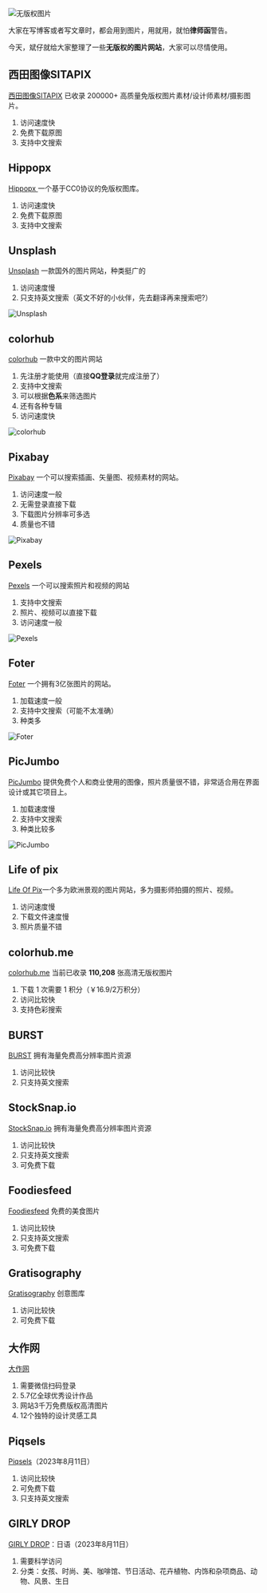 ![无版权图片](https://usacdn.wangdu.site/file/blog-cdn/WP-CDN-02/2022/202204291543596.webp)

大家在写博客或者写文章时，都会用到图片，用就用，就怕**律师函**警告。

今天，斌仔就给大家整理了一些**无版权的图片网站**，大家可以尽情使用。

## 西田图像SITAPIX

[西田图像SITAPIX](https://www.sitapix.com/) 已收录 200000+ 高质量免版权图片素材/设计师素材/摄影图片。

1. 访问速度快
2. 免费下载原图
3. 支持中文搜索

## Hippopx

[Hippopx ](https://www.hippopx.com/zh) 一个基于CC0协议的免版权图库。

1. 访问速度快
2. 免费下载原图
3. 支持中文搜索

## Unsplash

[Unsplash](https://unsplash.com/) 一款国外的图片网站，种类挺广的

1.  访问速度慢
2.  只支持英文搜索（英文不好的小伙伴，先去翻译再来搜索吧?）

![Unsplash](https://usacdn.wangdu.site/file/blog-cdn/WP-CDN-02/2023/202305151004218.webp)

## colorhub

[colorhub](https://colorhub.me/) 一款中文的图片网站

1.  先注册才能使用（直接**QQ登录**就完成注册了）
2.  支持中文搜索
3.  可以根据**色系**来筛选图片
4.  还有各种专辑
5.  访问速度快

![colorhub](https://usacdn.wangdu.site/file/blog-cdn/WP-CDN-02/2023/202305151004766.webp)

## Pixabay

[Pixabay](https://pixabay.com/) 一个可以搜索插画、矢量图、视频素材的网站。

1.  访问速度一般
2.  无需登录直接下载
3.  下载图片分辨率可多选
4.  质量也不错

![Pixabay](https://usacdn.wangdu.site/file/blog-cdn/WP-CDN-02/2023/202305151005213.webp)

## Pexels

[Pexels](https://www.pexels.com/) 一个可以搜索照片和视频的网站

1.  支持中文搜索
2.  照片、视频可以直接下载
3.  访问速度一般

![Pexels](https://usacdn.wangdu.site/file/blog-cdn/WP-CDN-02/2023/202305151005599.webp)

## Foter

[Foter](https://foter.com/) 一个拥有3亿张图片的网站。

1.  加载速度一般
2.  支持中文搜索（可能不太准确）
3.  种类多

![Foter](https://usacdn.wangdu.site/file/blog-cdn/WP-CDN-02/2023/202305151005265.webp)

## PicJumbo

[PicJumbo](https://picjumbo.com/) 提供免费个人和商业使用的图像，照片质量很不错，非常适合用在界面设计或其它项目上。

1.  加载速度慢
2.  支持中文搜索
3.  种类比较多

![PicJumbo](https://usacdn.wangdu.site/file/blog-cdn/WP-CDN-02/2023/202305151005026.webp)

## Life of pix

[Life Of Pix](https://www.lifeofpix.com/)一个多为欧洲景观的图片网站，多为摄影师拍摄的照片、视频。

1.  访问速度慢
2.  下载文件速度慢
3.  照片质量不错

## colorhub.me

[colorhub.me](https://www.colorhub.me/) 当前已收录 **110,208** 张高清无版权图片

1. 下载 1 次需要 1 积分（￥16.9/2万积分）
2. 访问比较快
3. 支持色彩搜索

## BURST

[BURST](https://burst.shopify.com/) 拥有海量免费高分辨率图片资源

1. 访问比较快
2. 只支持英文搜索

## StockSnap.io

[StockSnap.io](https://stocksnap.io/) 拥有海量免费高分辨率图片资源

1. 访问比较快
2. 只支持英文搜索
3. 可免费下载

## Foodiesfeed

[Foodiesfeed](https://www.foodiesfeed.com/) 免费的美食图片

1. 访问比较快
2. 只支持英文搜索
3. 可免费下载

## Gratisography

[Gratisography](https://gratisography.com/) 创意图库

1. 访问比较快
2. 可免费下载

## 大作网

[大作网](https://www.bigbigwork.com/)

1. 需要微信扫码登录
2. 5.7亿全球优秀设计作品
3. 网站3千万免费版权高清图片
4. 12个独特的设计灵感工具

## Piqsels

[Piqsels](https://www.piqsels.com/)（2023年8月11日）

1. 访问比较快
2. 可免费下载
3. 只支持英文搜索

## GIRLY DROP

[GIRLY DROP](https://girlydrop.com/)：日语（2023年8月11日）

1. 需要科学访问
2. 分类：女孩、时尚、美、咖啡馆、节日活动、花卉植物、内饰和杂项商品、动物、风景、生日